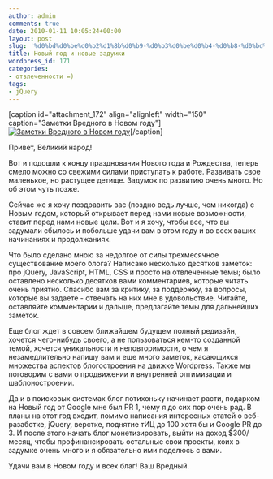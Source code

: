 ```yaml
---
author: admin
comments: true
date: 2010-01-11 10:05:24+00:00
layout: post
slug: '%d0%bd%d0%be%d0%b2%d1%8b%d0%b9-%d0%b3%d0%be%d0%b4-%d0%b8-%d0%bd%d0%be%d0%b2%d1%8b%d0%b5-%d0%b7%d0%b0%d0%b4%d1%83%d0%bc%d0%ba%d0%b8'
title: Новый год и новые задумки
wordpress_id: 171
categories:
- отвлеченности =)
tags:
- jQuery
---
```


[caption id="attachment_172" align="alignleft" width="150" caption="Заметки Вредного в Новом году"][![Заметки Вредного в Новом году](http://vredniy.ru/wp-content/uploads/2010/01/star-wars-HNY-150x150.jpg)](http://vredniy.ru/wp-content/uploads/2010/01/star-wars-HNY.jpg)[/caption]

Привет, Великий народ!

Вот и подошли к концу празднования Нового года и Рождества, теперь смело можно со свежими силами приступать к работе. Развивать свое маленькое, но растущее детище. Задумок по развитию очень много. Но об этом чуть позже.

Сейчас же я хочу поздравить вас (поздно ведь лучше, чем никогда) с Новым годом, который открывает перед нами новые возможности, ставит перед нами новые цели. Вот и я хочу, чтобы все, что вы задумали сбылось и побольше удачи вам в этом году и во всех ваших начинаниях и продолжаниях.

Что было сделано мною за недолгое от силы трехмесячное существование моего блога? Написано несколько десятков заметок: про jQuery, JavaScript, HTML, CSS и просто на отвлеченные темы; было оставлено несколько десятков вами комментариев, которые читать очень приятно. Спасибо вам за критику, за поддержку, за вопросы, которые вы задаете - отвечать на них мне в удовольствие.
Читайте, оставляйте комментарии и дальше, предлагайте темы для дальнейших заметок.

Еще блог ждет в совсем ближайшем будущем полный редизайн, хочется чего-нибудь своего, а не пользоваться кем-то созданной темой, хочется уникальности и неповторимости, о чем я незамедлительно напишу вам и еще много заметок, касающихся множества аспектов блогостроения на движке Wordpress. Также мы поговорим с вами о продвижении и внутренней оптимизации и шаблоностроении.

Да и в поисковых системах блог потихоньку начинает расти, подарком на Новый год от Google мне был PR 1, чему я до сих пор очень рад. В планы на этот год входит, помимо написания интересных статей о веб-разаботке, jQuery, верстке, поднятие тИЦ до 100 хотя бы и Google PR до 3. И после этого начать блог монетизировать, выйти на доход $300/месяц, чтобы профинансировать остальные свои проекты, коих в задумке очень много и я обязательно ими поделюсь с вами.

Удачи вам в Новом году и всех благ!
Ваш Вредный.
